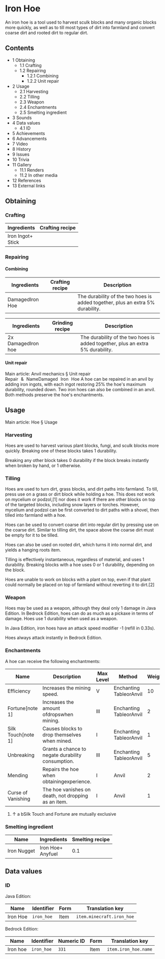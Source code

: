 # Iron Hoe
An iron hoe is a tool used to harvest sculk blocks and many organic blocks more quickly, as well as to till most types of dirt into farmland and convert coarse dirt and rooted dirt to regular dirt.

## Contents
- 1 Obtaining
	- 1.1 Crafting
	- 1.2 Repairing
		- 1.2.1 Combining
		- 1.2.2 Unit repair
- 2 Usage
	- 2.1 Harvesting
	- 2.2 Tilling
	- 2.3 Weapon
	- 2.4 Enchantments
	- 2.5 Smelting ingredient
- 3 Sounds
- 4 Data values
	- 4.1 ID
- 5 Achievements
- 6 Advancements
- 7 Video
- 8 History
- 9 Issues
- 10 Trivia
- 11 Gallery
	- 11.1 Renders
	- 11.2 In other media
- 12 References
- 13 External links

## Obtaining
### Crafting
| Ingredients           | Crafting recipe |
|-----------------------|-----------------|
| Iron Ingot+<br/>Stick |                 |

### Repairing
#### Combining
| Ingredients     | Crafting recipe | Description                                                                    |
|-----------------|-----------------|--------------------------------------------------------------------------------|
| DamagedIron Hoe |                 | The durability of the two hoes is added together, plus an extra 5% durability. |

| Ingredients        | Grinding recipe | Description                                                                    |
|--------------------|-----------------|--------------------------------------------------------------------------------|
| 2x DamagedIron hoe |                 | The durability of the two hoes is added together, plus an extra 5% durability. |

#### Unit repair
Main article: Anvil mechanics § Unit repair
Repair & NameDamaged Iron Hoe
A hoe can be repaired in an anvil by adding iron ingots, with each ingot restoring 25% the hoe's maximum durability, rounded down. Two iron hoes can also be combined in an anvil. Both methods preserve the hoe's enchantments.

## Usage
Main article: Hoe § Usage
### Harvesting
Hoes are used to harvest various plant blocks, fungi, and sculk blocks more quickly. Breaking one of these blocks takes 1 durability.

Breaking any other block takes 0 durability if the block breaks instantly when broken by hand, or 1 otherwise.

### Tilling
Hoes are used to turn dirt, grass blocks, and dirt paths into farmland. To till, press use on a grass or dirt block while holding a hoe. This does not work on mycelium or podzol,[1] nor does it work if there are other blocks on top of the targeted blocks, including snow layers or torches. However, mycelium and podzol can be first converted to dirt paths with a shovel, then tilled into farmland with a hoe.

Hoes can be used to convert coarse dirt into regular dirt by pressing use on the coarse dirt. Similar to tilling dirt, the space above the coarse dirt must be empty for it to be tilled.

Hoes can also be used on rooted dirt, which turns it into normal dirt, and yields a hanging roots item.

Tilling is effectively instantaneous, regardless of material, and uses 1 durability. Breaking blocks with a hoe uses 0 or 1 durability, depending on the block.

Hoes are unable to work on blocks with a plant on top, even if that plant could normally be placed on top of farmland without reverting it to dirt.[2]

### Weapon
Hoes may be used as a weapon, although they deal only 1 damage in Java Edition. In Bedrock Edition, hoes can do as much as a pickaxe in terms of damage. Hoes use 1 durability when used as a weapon.

In Java Edition, iron hoes have an attack speed modifier -1 (refill in 0.33s).

Hoes always attack instantly in Bedrock Edition.

### Enchantments
A hoe can receive the following enchantments:

| Name               | Description                                         | Max Level | Method                  | Weight |
|--------------------|-----------------------------------------------------|-----------|-------------------------|--------|
| Efficiency         | Increases the mining speed.                         | V         | Enchanting TableorAnvil | 10     |
| Fortune[note 1]    | Increases the amount ofdropswhen mining.            | III       | Enchanting TableorAnvil | 2      |
| Silk Touch[note 1] | Causes blocks to drop themselves when mined.        | I         | Enchanting TableorAnvil | 1      |
| Unbreaking         | Grants a chance to negate durability consumption.   | III       | Enchanting TableorAnvil | 5      |
| Mending            | Repairs the hoe when obtainingexperience.           | I         | Anvil                   | 2      |
| Curse of Vanishing | The hoe vanishes on death, not dropping as an item. | I         | Anvil                   | 1      |

1. ↑ a bSilk Touch and Fortune are mutually exclusive

### Smelting ingredient
| Name        | Ingredients           | Smelting recipe |
|-------------|-----------------------|-----------------|
| Iron Nugget | Iron Hoe+<br/>Anyfuel | 0.1             |

## Data values
### ID
Java Edition:

| Name     | Identifier | Form | Translation key           |
|----------|------------|------|---------------------------|
| Iron Hoe | `iron_hoe` | Item | `item.minecraft.iron_hoe` |

Bedrock Edition:

| Name     | Identifier | Numeric ID | Form | Translation key      |
|----------|------------|------------|------|----------------------|
| Iron hoe | `iron_hoe` | `331`      | Item | `item.iron_hoe.name` |

